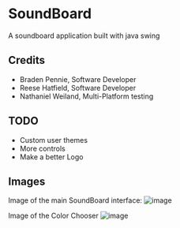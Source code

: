 # SoundBoard
A soundboard application built with java swing


## Credits 
- Braden Pennie, Software Developer
- Reese Hatfield, Software Developer
- Nathaniel Weiland, Multi-Platform testing

## TODO
- Custom user themes
- More controls
- Make a better Logo

## Images
Image of the main SoundBoard interface:
![image](https://user-images.githubusercontent.com/89539573/225108206-bbfe6e01-6bf1-4afe-ba79-00d378e6994a.png)

Image of the Color Chooser
![image](https://user-images.githubusercontent.com/89539573/225108339-1dc23a8d-4cbb-49e4-a08e-b91ca729102e.png)
